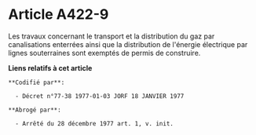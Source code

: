 # Article A422-9

Les travaux concernant le transport et la distribution du gaz par canalisations enterrées ainsi que la distribution de
l'énergie électrique par lignes souterraines sont exemptés de permis de construire.

**Liens relatifs à cet article**

	**Codifié par**:

	  - Décret n°77-38 1977-01-03 JORF 18 JANVIER 1977

	**Abrogé par**:

	  - Arrêté du 28 décembre 1977 art. 1, v. init.
